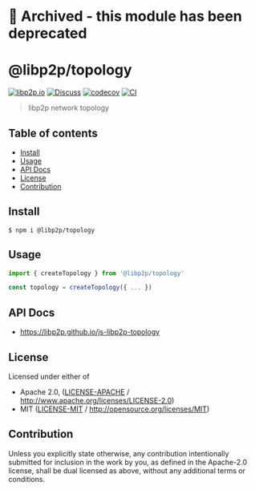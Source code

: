 # 📁 Archived - this module has been deprecated

# @libp2p/topology <!-- omit in toc -->

[![libp2p.io](https://img.shields.io/badge/project-libp2p-yellow.svg?style=flat-square)](http://libp2p.io/)
[![Discuss](https://img.shields.io/discourse/https/discuss.libp2p.io/posts.svg?style=flat-square)](https://discuss.libp2p.io)
[![codecov](https://img.shields.io/codecov/c/github/libp2p/js-libp2p-topology.svg?style=flat-square)](https://codecov.io/gh/libp2p/js-libp2p-topology)
[![CI](https://img.shields.io/github/actions/workflow/status/libp2p/js-libp2p-topology/js-test-and-release.yml?branch=master\&style=flat-square)](https://github.com/libp2p/js-libp2p-topology/actions/workflows/js-test-and-release.yml?query=branch%3Amaster)

> libp2p network topology

## Table of contents <!-- omit in toc -->

- [Install](#install)
- [Usage](#usage)
- [API Docs](#api-docs)
- [License](#license)
- [Contribution](#contribution)

## Install

```console
$ npm i @libp2p/topology
```

## Usage

```javascript
import { createTopology } from '@libp2p/topology'

const topology = createTopology({ ... })
```

## API Docs

- <https://libp2p.github.io/js-libp2p-topology>

## License

Licensed under either of

- Apache 2.0, ([LICENSE-APACHE](LICENSE-APACHE) / <http://www.apache.org/licenses/LICENSE-2.0>)
- MIT ([LICENSE-MIT](LICENSE-MIT) / <http://opensource.org/licenses/MIT>)

## Contribution

Unless you explicitly state otherwise, any contribution intentionally submitted for inclusion in the work by you, as defined in the Apache-2.0 license, shall be dual licensed as above, without any additional terms or conditions.
